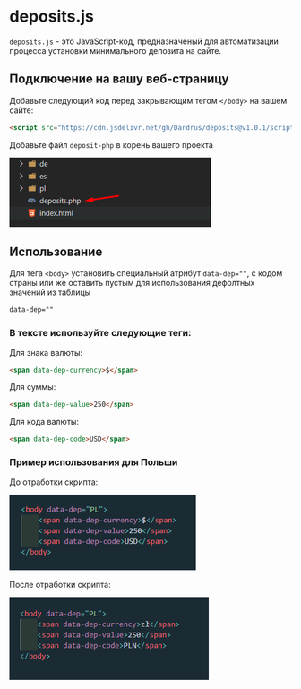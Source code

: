 # deposits.js

`deposits.js` - это JavaScript-код, предназначеный для автоматизации процесса установки минимального депозита на сайте.

## Подключение на вашу веб-страницу

Добавьте следующий код перед закрывающим тегом `</body>` на вашем сайте:

```html
<script src="https://cdn.jsdelivr.net/gh/Dardrus/deposits@v1.0.1/script.js"></script>
```
Добавьте файл `deposit-php` в корень вашего проекта

![deposit php](images/deposit-php.png)

## Использование

Для тега `<body>` установить специальный атрибут `data-dep=""`, с кодом страны или же оставить пустым для использования дефолтных значений из таблицы
```html
data-dep=""
``` 

### В тексте используйте следующие теги:

Для знака валюты:
```html
<span data-dep-currency>$</span>
``` 

Для суммы:
```html
<span data-dep-value>250</span>
``` 

Для кода валюты:
```html
<span data-dep-code>USD</span>
```

### Пример использования для Польши

До отработки скрипта:

![before using](images/before-using.png)

После отработки скрипта:

![after using](images/after-using.png)
